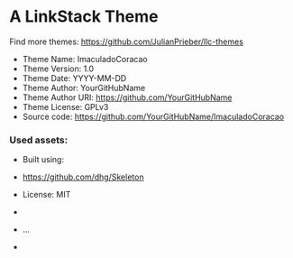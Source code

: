 # A LinkStack Theme
Find more themes: https://github.com/JulianPrieber/llc-themes
                                                                                                                                                                         
*	Theme Name: ImaculadoCoracao
*	Theme Version: 1.0
*	Theme Date: YYYY-MM-DD
*	Theme Author: YourGitHubName
*	Theme Author URI: https://github.com/YourGitHubName
*	Theme License: GPLv3
*	Source code: https://github.com/YourGitHubName/ImaculadoCoracao


### Used assets:
* Built using:
* https://github.com/dhg/Skeleton
* License: MIT

*
* ...
*
